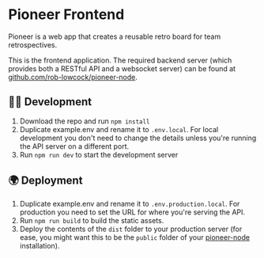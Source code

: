 # Pioneer Frontend

Pioneer is a web app that creates a reusable retro board for team retrospectives.

This is the frontend application. The required backend server (which provides both a RESTful API and a websocket server) can be found at [github.com/rob-lowcock/pioneer-node](https://github.com/rob-lowcock/pioneer-node).

## 🧑‍💻 Development
1. Download the repo and run `npm install`
2. Duplicate example.env and rename it to `.env.local`. For local development you don't need to change the details unless you're running the API server on a different port.
3. Run `npm run dev` to start the development server

## 🌍 Deployment
1. Duplicate example.env and rename it to `.env.production.local`. For production you need to set the URL for where you're serving the API.
2. Run `npm run build` to build the static assets.
3. Deploy the contents of the `dist` folder to your production server (for ease, you might want this to be the `public` folder of your [pioneer-node](https://github.com/rob-lowcock/pioneer-node) installation).
